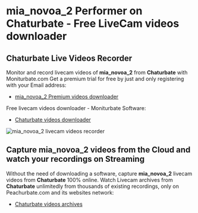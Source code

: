 # mia_novoa_2 Performer on Chaturbate - Free LiveCam videos downloader

## Chaturbate Live Videos Recorder

Monitor and record livecam videos of **mia_novoa_2** from **Chaturbate** with Moniturbate.com
Get a premium trial for free by just and only registering with your Email address:
* [mia_novoa_2 Premium videos downloader](https://moniturbate.com/request-demo-licence-key.html)

Free livecam videos downloader - Moniturbate Software:
* [Chaturbate videos downloader](https://moniturbate.com/moniturbate-download-software.html)

![mia_novoa_2 livecam videos recorder](https://peachurnet.com/templates/moniturbate-software.png)


## Capture mia_novoa_2 videos from the Cloud and watch your recordings on Streaming

Without the need of downloading a software, capture **mia_novoa_2** livecam videos from **Chaturbate** 100% online.
Watch Livecam archives from **Chaturbate** unlimitedly from thousands of existing recordings, only on Peachurbate.com and its websites network:
* [Chaturbate videos archives](https://peachurnet.com/)